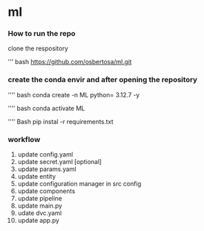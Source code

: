 # ml

### How to run the repo


clone the respository 

''' bash 
https://github.com/osbertosa/ml.git

###  create the conda envir and after opening the repository 
'''' bash 
conda create -n ML python= 3.12.7 -y 

'''' bash 
conda activate ML 

'''' Bash 
pip instal -r requirements.txt 

### workflow

1. update config.yaml
2. update secret.yaml [optional]
3. update params.yaml
4. update entity
5. update configuration manager in src config
6. update components
7. update pipeline
8. update main.py 
9. udate dvc.yaml
10. update app.py

